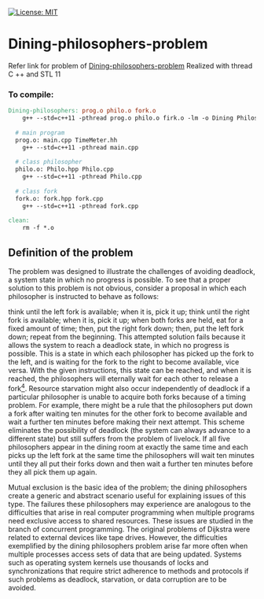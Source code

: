 [![License: MIT](https://img.shields.io/badge/License-MIT-yellow.svg)](https://opensource.org/licenses/MIT)
# Dining-philosophers-problem

Refer link for problem of [Dining-philosophers-problem](https://en.wikipedia.org/wiki/Dining_philosophers_problem)
Realized with thread C ++ and STL 11

### To compile: 

```makefile
Dining-philosophers: prog.o philo.o fork.o 
	g++ --std=c++11 -pthread prog.o philo.o firk.o -lm -o Dining Philosopher
  
  # main program
  prog.o: main.cpp TimeMeter.hh
    g++ --std=c++11 -pthread main.cpp
  
  # class philosopher
  philo.o: Philo.hpp Philo.cpp
    g++ --std=c++11 -pthread Philo.cpp
  
  # class fork
  fork.o: fork.hpp fork.cpp
    g++ --std=c++11 -pthread fork.cpp
	
clean:
	rm -f *.o
```

## Definition of the problem
The problem was designed to illustrate the challenges of avoiding deadlock, a system state in which no progress is possible. To see that a proper solution to this problem is not obvious, consider a proposal in which each philosopher is instructed to behave as follows:

think until the left fork is available; when it is, pick it up;
think until the right fork is available; when it is, pick it up;
when both forks are held, eat for a fixed amount of time;
then, put the right fork down;
then, put the left fork down;
repeat from the beginning.
This attempted solution fails because it allows the system to reach a deadlock state, in which no progress is possible. This is a state in which each philosopher has picked up the fork to the left, and is waiting for the fork to the right to become available, vice versa. With the given instructions, this state can be reached, and when it is reached, the philosophers will eternally wait for each other to release a fork[<sup>4</sup>](http://www.cs.utexas.edu/users/EWD/ewd03xx/EWD310.PDF).
Resource starvation might also occur independently of deadlock if a particular philosopher is unable to acquire both forks because of a timing problem. For example, there might be a rule that the philosophers put down a fork after waiting ten minutes for the other fork to become available and wait a further ten minutes before making their next attempt. This scheme eliminates the possibility of deadlock (the system can always advance to a different state) but still suffers from the problem of livelock. If all five philosophers appear in the dining room at exactly the same time and each picks up the left fork at the same time the philosophers will wait ten minutes until they all put their forks down and then wait a further ten minutes before they all pick them up again.

Mutual exclusion is the basic idea of the problem; the dining philosophers create a generic and abstract scenario useful for explaining issues of this type. The failures these philosophers may experience are analogous to the difficulties that arise in real computer programming when multiple programs need exclusive access to shared resources. These issues are studied in the branch of concurrent programming. The original problems of Dijkstra were related to external devices like tape drives. However, the difficulties exemplified by the dining philosophers problem arise far more often when multiple processes access sets of data that are being updated. Systems such as operating system kernels use thousands of locks and synchronizations that require strict adherence to methods and protocols if such problems as deadlock, starvation, or data corruption are to be avoided.
